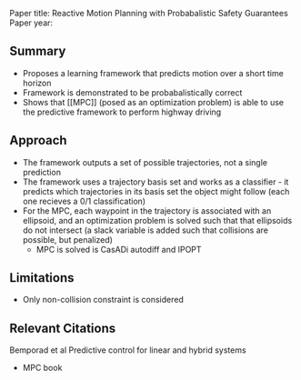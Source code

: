 Paper title: Reactive Motion Planning with Probabalistic Safety Guarantees
Paper year: 

## Summary
- Proposes a learning framework that predicts motion over a short time horizon
- Framework is demonstrated to be probabalistically correct
- Shows that [[MPC]] (posed as an optimization problem) is able to use the predictive framework to perform highway driving


## Approach
- The framework outputs a set of possible trajectories, not a single prediction
- The framework uses a trajectory basis set and works as a classifier - it predicts which trajectories in its basis set the object might follow (each one recieves a 0/1 classification)
- For the MPC, each waypoint in the trajectory is associated with an ellipsoid, and an optimization problem is solved such that that ellipsoids do not intersect (a slack variable is added such that collisions are possible, but penalized)
	- MPC is solved is CasADi autodiff and IPOPT

## Limitations
- Only non-collision constraint is considered

## Relevant Citations

Bemporad et al Predictive control for linear and hybrid systems
- MPC book
